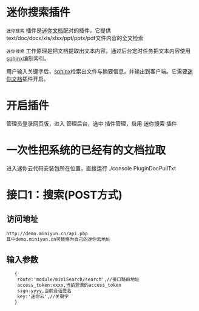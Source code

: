 # 迷你搜索插件

`迷你搜索` 插件是[迷你文档]配对的插件，它提供text/doc/docx/xls/xlsx/ppt/pptx/pdf文件内容的全文检索

`迷你搜索` 工作原理是把文档提取出文本内容，通过后台定时任务把文本内容使用[sphinx]编制索引。

用户输入关键字后，[sphinx]检索出文件与摘要信息，并输出到客户端。它需要[迷你文档]插件开启。


# 开启插件

管理员登录网页版，进入 管理后台，选中 插件管理，启用 迷你搜索 插件

# 一次性把系统的已经有的文档拉取

进入迷你云代码安装包所在位置，直接运行
./console PluginDocPullTxt

# 接口1：搜索(POST方式)
## 访问地址

```html
http://demo.miniyun.cn/api.php
其中demo.miniyun.cn可替换为自己的迷你云地址

```

## 输入参数
```html
   {
    route:'module/miniSearch/search',//接口路由地址
    access_token:xxxx,当前登录的access_token
    sign:yyyy,当前会话签名
    key:'迷你云',//关键字 
   }
  ```

[sphinx]:http://sphinxsearch.com/
[迷你文档]:https://github.com/MiniYun/php-server/blob/minidoc/docs/api/plugin-minidoc.md